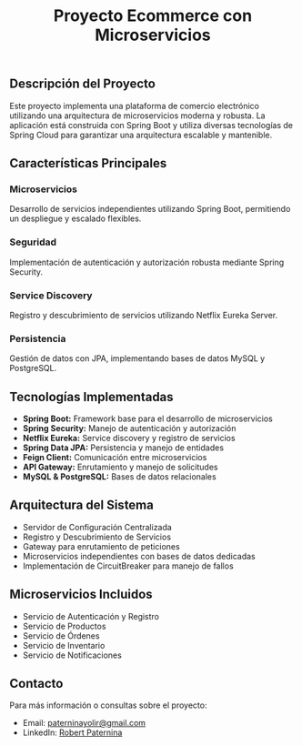 <!DOCTYPE html>
<html lang="es">
<head>
    <meta charset="UTF-8">
    <meta name="viewport" content="width=device-width, initial-scale=1.0">


</head>
<body>
    <header>
        <h1>Proyecto Ecommerce con Microservicios</h1>
    </header>
    <section>
        <h2>Descripción del Proyecto</h2>
        <p>Este proyecto implementa una plataforma de comercio electrónico utilizando una arquitectura de microservicios moderna y robusta. La aplicación está construida con Spring Boot y utiliza diversas tecnologías de Spring Cloud para garantizar una arquitectura escalable y mantenible.</p>
    </section>
    <section>
        <h2>Características Principales</h2>
        <div>
            <h3>Microservicios</h3>
            <p>Desarrollo de servicios independientes utilizando Spring Boot, permitiendo un despliegue y escalado flexibles.</p>
        </div>
        <div>
            <h3>Seguridad</h3>
            <p>Implementación de autenticación y autorización robusta mediante Spring Security.</p>
        </div>
        <div>
            <h3>Service Discovery</h3>
            <p>Registro y descubrimiento de servicios utilizando Netflix Eureka Server.</p>
        </div>
        <div>
            <h3>Persistencia</h3>
            <p>Gestión de datos con JPA, implementando bases de datos MySQL y PostgreSQL.</p>
        </div>
    </section>
    <section>
        <h2>Tecnologías Implementadas</h2>
        <ul>
            <li><strong>Spring Boot:</strong> Framework base para el desarrollo de microservicios</li>
            <li><strong>Spring Security:</strong> Manejo de autenticación y autorización</li>
            <li><strong>Netflix Eureka:</strong> Service discovery y registro de servicios</li>
            <li><strong>Spring Data JPA:</strong> Persistencia y manejo de entidades</li>
            <li><strong>Feign Client:</strong> Comunicación entre microservicios</li>
            <li><strong>API Gateway:</strong> Enrutamiento y manejo de solicitudes</li>
            <li><strong>MySQL & PostgreSQL:</strong> Bases de datos relacionales</li>
        </ul>
    </section>
    <section>
        <h2>Arquitectura del Sistema</h2>
        <ul>
            <li>Servidor de Configuración Centralizada</li>
            <li>Registro y Descubrimiento de Servicios</li>
            <li>Gateway para enrutamiento de peticiones</li>
            <li>Microservicios independientes con bases de datos dedicadas</li>
            <li>Implementación de CircuitBreaker para manejo de fallos</li>
        </ul>
    </section>
    <section>
        <h2>Microservicios Incluidos</h2>
        <ul>
            <li>Servicio de Autenticación y Registro</li>
            <li>Servicio de Productos</li>
            <li>Servicio de Órdenes</li>
            <li>Servicio de Inventario</li>
            <li>Servicio de Notificaciones</li>
        </ul>
    </section>
    <footer>
        <h2>Contacto</h2>
        <p>Para más información o consultas sobre el proyecto:</p>
        <ul>
            <li>Email: <a href="mailto:paterninayolir@gmail.com">paterninayolir@gmail.com</a></li>
            <li>LinkedIn: <a href="https://www.linkedin.com/in/robert-paternina/" target="_blank">Robert Paternina</a></li>
        </ul>
    </footer>
</body>
</html>
